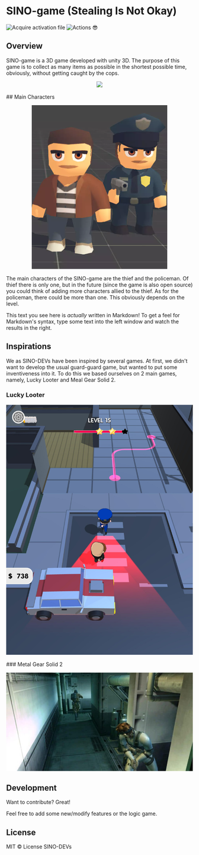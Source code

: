 # SINO-game (Stealing Is Not Okay)

![Acquire activation file](https://github.com/SINO-DEVs/SINO-game/workflows/Acquire%20activation%20file/badge.svg) ![Actions 😎](https://github.com/SINO-DEVs/SINO-game/workflows/Actions%20%F0%9F%98%8E/badge.svg)
## Overview
SINO-game is a 3D game developed with unity 3D. The purpose of this game is to collect as many items as possible in the shortest possible time, obviously, without getting caught by the cops. 
<p align="center">
  <img src="./img/level01.PNG"/>
</p>
## Main Characters
<p align="center">
  <img src="./img/main-characters.PNG"/>
</p>
The main characters of the SINO-game are the thief and the policeman. Of thief there is only one, but in the future (since the game is also open source) you could think of adding more characters allied to the thief. 
As for the policeman, there could be more than one. This obviously depends on the level. 

This text you see here is *actually* written in Markdown! To get a feel for Markdown's syntax, type some text into the left window and watch the results in the right.

## Inspirations
We as SINO-DEVs have been inspired by several games. At first, we didn't want to develop the usual guard-guard game, but wanted to put some inventiveness into it. To do this we based ourselves on 2 main games, namely, Lucky Looter and Meal Gear Solid 2. 
### Lucky Looter
<p align="center">
  <img src="./img/lucky-looter.jpg"/>
</p>
### Metal Gear Solid 2
<p align="center">
  <img src="./img/metal-gear-solid-2.jpg"/>
</p>

## Development

Want to contribute? Great!

Feel free to add some new/modify features or the logic game.

## License
MIT © License SINO-DEVs
